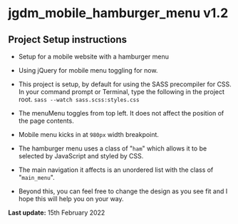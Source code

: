 # jgdm_mobile_hamburger_menu   v1.2

## Project Setup instructions

+ Setup for a mobile website with a hamburger menu

+ Using jQuery for mobile menu toggling for now.

+ This project is setup, by default for using the SASS precompiler for CSS. In your command prompt or Terminal, type the following in the project root.  ```sass --watch sass.scss:styles.css```

+ The menuMenu toggles from top left. It does not affect the position of the page contents.

+ Mobile menu kicks in at ```980px``` width breakpoint.

+ The hamburger menu uses a class of "```ham```" which allows it to be selected by JavaScript and styled by CSS.

+ The main navigation it affects is an unordered list with the class of "```main_menu```". 

+ Beyond this, you can feel free to change the design as you see fit and I hope this will help you on your way. 

**Last update:** 15th February 2022